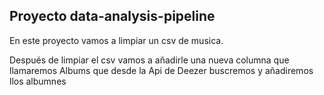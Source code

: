 ## Proyecto data-analysis-pipeline

En este proyecto vamos a limpiar un csv de musica.

Después de limpiar el csv vamos a añadirle una nueva columna que llamaremos Albums que desde la Api de Deezer buscremos y añadiremos llos albumnes 